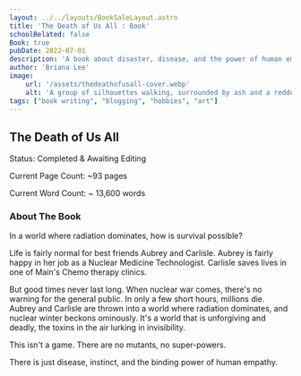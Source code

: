 ```yaml
---
layout: ../../layouts/BookSaleLayout.astro
title: 'The Death of Us All : Book'
schoolRelated: false
Book: true
pubDate: 2022-07-01
description: 'A book about disaster, disease, and the power of human empathy'
author: 'Briana Lee'
image:
    url: '/assets/thedeathofusall-cover.webp'
    alt: 'A group of silhouettes walking, surrounded by ash and a reddening sky'
tags: ["book writing", "blogging", "hobbies", "art"]
---
```

## The Death of Us All
Status: Completed & Awaiting Editing

Current Page Count: ~93 pages

Current Word Count: ~ 13,600 words


### About The Book

In a world where radiation dominates, how is survival possible?

Life is fairly normal for best friends Aubrey and Carlisle. Aubrey is fairly happy in her job as a Nuclear Medicine Technologist. Carlisle saves lives in one of Main's Chemo therapy clinics.

But good times never last long. When nuclear war comes, there's no warning for the general public. In only a few short hours, millions die. Aubrey and Carlisle are thrown into a world where radiation dominates, and nuclear winter beckons ominously. It's a world that is unforgiving and deadly, the toxins in the air lurking in invisibility.

This isn't a game. There are no mutants, no super-powers.

There is just disease, instinct, and the binding power of human empathy.